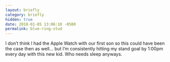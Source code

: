 ```yaml
---
layout: briefly
category: briefly
hidden: true
date: 2018-01-05 13:06:10 -0500
permalink: blue-ring-stud
---
```


I don’t think I had the Apple Watch with our first son so this could have been the case then as well... but I’m consistently hitting my stand goal by 1:00pm every day with this new kid. Who needs sleep anyways.